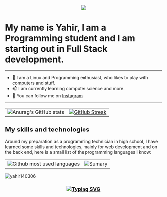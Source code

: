 <h3 align="center">
  <img src="https://readme-typing-svg.herokuapp.com/?font=Righteous&size=35&center=true&vCenter=true&width=1600&height=70&duration=4000&lines=Hello+There!+I'm+Juanchis+" />
</h3>

# My name is Yahir, I am a Programming student and I am starting out in Full Stack development.

---
- 🔭 I am a Linux and Programming enthusiast, who likes to play with computers and stuff.
- 📫 I am currently learning computer science and more.
- 🌱 You can follow me on [Instagram](https://www.instagram.com/yahir.is.cer/?hl=es)
---

<div align="center">
  <table>
    <tr>
      <td>
        <img src="https://github-readme-stats.vercel.app/api?username=yahir140306&show_icons=true&theme=tokyonight" alt="Anurag's GitHub stats"/>
      </td>
      <td>
        <a href="https://git.io/streak-stats">
          <img src="https://github-readme-streak-stats.herokuapp.com?user=yahir140306&theme=tokyonight&hide_border=true&date_format=j%20M%5B%20Y%5D&card_width=480" alt="GitHub Streak"/>
        </a>
      </td>
    </tr>
  </table>
</div>

## My skills and technologies 

Around my preparation as a programming technician in high school, I have learned some skills and technologies, mainly for web development and on the back end, here is a small list of the programming languages ​​I know:

<div align="center">
  <table>
    <tr>
      <td>
        <img src = "https://github-readme-stats.vercel.app/api/top-langs/?username=yahir140306&layout=compact&theme=tokyonight" alt = "Github most used languages">
      </td>
      <td>
        <img src = "http://github-profile-summary-cards.vercel.app/api/cards/profile-details?username=yahir140306&theme=tokyonight" alt = "Sumary" >
      </td>
    </tr>
  </table>
</div>

<p align="left"> <img src="https://komarev.com/ghpvc/?username=yahir140306&label=Profile%20views&color=0e75b6&style=flat" alt="yahir140306" /> </p>

<h3 align="center">
  
  [![Typing SVG](https://readme-typing-svg.herokuapp.com?font=Fantasque+Sans+Mono&weight=700&size=24&pause=1000&color=0e75b6&center=true&width=446&lines=Thank+you+for+visiting!+%F0%9F%91%8D)](https://git.io/typing-svg)

</h3>
